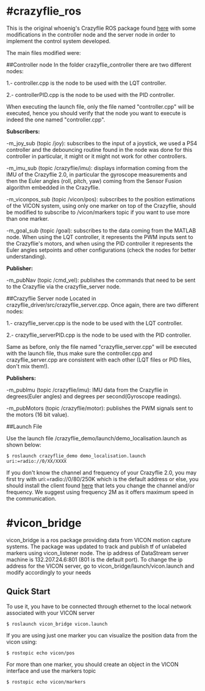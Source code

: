 #crazyflie_ros
=============

This is the original whoenig's Crazyflie ROS package found [here](https://github.com/whoenig/crazyflie_ros) with some modifications in the controller node and the server node in order to implement the control system developed.

The main files modified were:

##Controller node
In the folder crazyflie_controller there are two different nodes:

1.- controller.cpp is the node to be used with the LQT controller.

2.- controllerPID.cpp is the node to be used with the PID controller.

When executing the launch file, only the file named "controller.cpp" will be executed, hence you should verify that the node you want to execute is indeed the one named "controller.cpp".

**Subscribers:**

-m_joy_sub (topic /joy): subscribes to the input of a joystick, we used a PS4 controller and the debouncing routine found in the node was done for this controller in particular, it might or it might not work for other controllers.

-m_imu_sub (topic /crazyflie/imu): displays information coming from the IMU of the Crazyflie 2.0, in particular the gyroscope measurements and then the Euler angles (roll, pitch, yaw) coming from the Sensor Fusion algorithm embedded in the Crazyflie.

-m_viconpos_sub (topic /vicon/pos): subscribes to the position estimations of the VICON system, using only one marker on top of the Crazyflie, should be modified to subscribe to /vicon/markers topic if you want to use more than one marker.

-m_goal_sub (topic /goal): subscribes to the data coming from the MATLAB node. When using the LQT controller, it represents the PWM inputs sent to the Crazyflie's motors, and when using the PID controller it represents the Euler angles setpoints and other configurations (check the nodes for better understanding).

**Publisher:**

-m_pubNav (topic /cmd_vel): publishes the commands that need to be sent to the Crazyflie via the crazyflie_server node.

##Crazyflie Server node
Located in crazyflie_driver/src/crazyflie_server.cpp. Once again, there are two different nodes:

1.- crazyflie_server.cpp is the node to be used with the LQT controller.

2.- crazyflie_serverPID.cpp is the node to be used with the PID controller.

Same as before, only the file named "crazyflie_server.cpp" will be executed with the launch file, thus make sure the controller.cpp and crazyflie_server.cpp are consistent with each other (LQT files or PID files, don't mix them!).

**Publishers:**

-m_pubImu (topic /crazyflie/imu): IMU data from the Crazyflie in degrees(Euler angles) and degrees per second(Gyroscope readings).

-m_pubMotors (topic /crazyflie/motor): publishes the PWM signals sent to the motors (16 bit value).

##Launch File

Use the launch file /crazyflie_demo/launch/demo_localisation.launch as shown below:
```
$ roslaunch crazyflie_demo demo_localisation.launch uri:=radio://0/XX/XXXX
```
If you don't know the channel and frequency of your Crazyflie 2.0, you may first try with uri:=radio://0/80/250K which is the default address or else, you should install the client found [here](https://github.com/bitcraze/crazyflie-clients-python) that lets you change the channel and/or frequency. We suggest using frequency 2M as it offers maximum speed in the communication.

#vicon_bridge
=============
vicon_bridge is a ros package providing data from VICON motion capture systems.
The package was updated to track and publish tf of unlabeled markers using vicon_listener node.
The ip address of DataStream server machine is 132.207.24.6:801 (801 is the default port). To change the ip address for the VICON server, go to vicon_bridge/launch/vicon.launch and modify accordingly to your needs

## Quick Start
To use it, you have to be connected through ethernet to the local network associated with your VICON server
```
$ roslaunch vicon_bridge vicon.launch
```
If you are using just one marker you can visualize the position data from the vicon using:
```
$ rostopic echo vicon/pos
```

For more than one marker, you should create an object in the VICON interface and use the markers topic
```
$ rostopic echo vicon/markers
```
